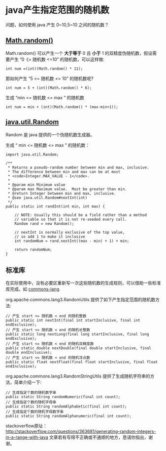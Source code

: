 # java产生指定范围的随机数

问题，如何使用 java 产生 0~10,5~10 之间的随机数？

## [Math.random()](http://docs.oracle.com/javase/8/docs/api/java/lang/Math.html#random--)

Math.random() 可以产生一个 **大于等于** 0 且 **小于** 1 的双精度伪随机数，假设需要产生 ”0《= 随机数 <=10” 的随机数，可以这样做:

```
int num =(int)(Math.random() * 11);

```

那如何产生 “5 <= 随机数 <= 10” 的随机数呢?

```
int num = 5 + (int)(Math.random() * 6);

```

生成 “min <= 随机数 <= max ” 的随机数

```
int num = min + (int)(Math.random() * (max-min+1));

```

## [java.util.Random](http://docs.oracle.com/javase/8/docs/api/java/util/Random.html)

Random 是 java 提供的一个伪随机数生成器。

生成 “ min <= 随机数 <= max ” 的随机数：

```
import java.util.Random;

/**
 * Returns a pseudo-random number between min and max, inclusive.
 * The difference between min and max can be at most
 * <code>Integer.MAX_VALUE - 1</code>.
 *
 * @param min Minimum value
 * @param max Maximum value.  Must be greater than min.
 * @return Integer between min and max, inclusive.
 * @see java.util.Random#nextInt(int)
 */
public static int randInt(int min, int max) {

    // NOTE: Usually this should be a field rather than a method
    // variable so that it is not re-seeded every call.
    Random rand = new Random();

    // nextInt is normally exclusive of the top value,
    // so add 1 to make it inclusive
    int randomNum = rand.nextInt((max - min) + 1) + min;

    return randomNum;
}

```

## 标准库

在实际使用中，没有必要区重新写一次这些随机数的生成规则，可以借助一些标准库完成。如 [commons-lang](https://commons.apache.org/proper/commons-lang/index.html).

org.apache.commons.lang3.RandomUtils 提供了如下产生指定范围的随机数方法:

```
// 产生 start <= 随机数 < end 的随机整数
public static int nextInt(final int startInclusive, final int endExclusive);
// 产生 start <= 随机数 < end 的随机长整数
public static long nextLong(final long startInclusive, final long endExclusive);
// 产生 start <= 随机数 < end 的随机双精度数
public static double nextDouble(final double startInclusive, final double endInclusive);
// 产生 start <= 随机数 < end 的随机浮点数
public static float nextFloat(final float startInclusive, final float endInclusive);

```

org.apache.commons.lang3.RandomStringUtils 提供了生成随机字符串的方法，简单介绍一下:

```
// 生成指定个数的随机数字串
public static String randomNumeric(final int count);
// 生成指定个数的随机字母串
public static String randomAlphabetic(final int count);
// 生成指定个数的随机字母数字串
public static String randomAlphanumeric(final int count);

```

stackoverflow原址：<http://stackoverflow.com/questions/363681/generating-random-integers-in-a-range-with-java>
文章若有写得不正确或不通顺的地方，恳请你指出，谢谢。

